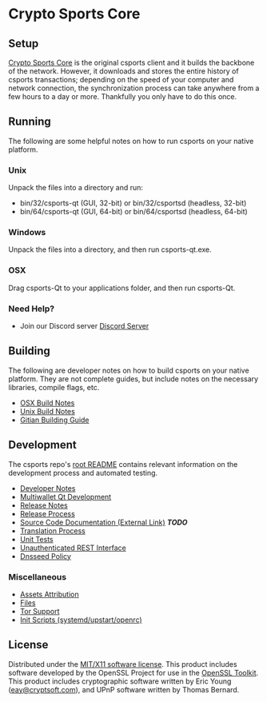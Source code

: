 Crypto Sports Core
=====================

Setup
---------------------
[Crypto Sports Core](http://crypto-sports.io) is the original csports client and it builds the backbone of the network. However, it downloads and stores the entire history of csports transactions; depending on the speed of your computer and network connection, the synchronization process can take anywhere from a few hours to a day or more. Thankfully you only have to do this once.

Running
---------------------
The following are some helpful notes on how to run csports on your native platform.

### Unix

Unpack the files into a directory and run:

- bin/32/csports-qt (GUI, 32-bit) or bin/32/csportsd (headless, 32-bit)
- bin/64/csports-qt (GUI, 64-bit) or bin/64/csportsd (headless, 64-bit)

### Windows

Unpack the files into a directory, and then run csports-qt.exe.

### OSX

Drag csports-Qt to your applications folder, and then run csports-Qt.

### Need Help?

* Join our Discord server [Discord Server](https://discord.crypto-sports.io)

Building
---------------------
The following are developer notes on how to build csports on your native platform. They are not complete guides, but include notes on the necessary libraries, compile flags, etc.

- [OSX Build Notes](build-osx.md)
- [Unix Build Notes](build-unix.md)
- [Gitian Building Guide](gitian-building.md)

Development
---------------------
The csports repo's [root README](https://github.com/csports/csports/blob/master/README.md) contains relevant information on the development process and automated testing.

- [Developer Notes](developer-notes.md)
- [Multiwallet Qt Development](multiwallet-qt.md)
- [Release Notes](release-notes.md)
- [Release Process](release-process.md)
- [Source Code Documentation (External Link)](https://dev.visucore.com/bitcoin/doxygen/) ***TODO***
- [Translation Process](translation_process.md)
- [Unit Tests](unit-tests.md)
- [Unauthenticated REST Interface](REST-interface.md)
- [Dnsseed Policy](dnsseed-policy.md)

### Miscellaneous
- [Assets Attribution](assets-attribution.md)
- [Files](files.md)
- [Tor Support](tor.md)
- [Init Scripts (systemd/upstart/openrc)](init.md)

License
---------------------
Distributed under the [MIT/X11 software license](http://www.opensource.org/licenses/mit-license.php).
This product includes software developed by the OpenSSL Project for use in the [OpenSSL Toolkit](https://www.openssl.org/). This product includes
cryptographic software written by Eric Young ([eay@cryptsoft.com](mailto:eay@cryptsoft.com)), and UPnP software written by Thomas Bernard.
